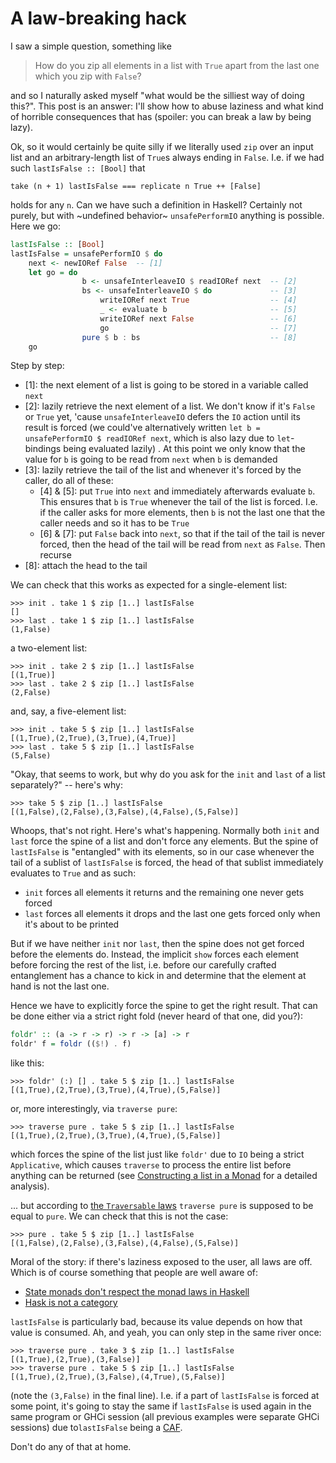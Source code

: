 # A law-breaking hack

I saw a simple question, something like

> How do you zip all elements in a list with `True` apart from the last one which you zip with `False`?

and so I naturally asked myself "what would be the silliest way of doing this?". This post is an answer: I'll show how to abuse laziness and what kind of horrible consequences that has (spoiler: you can break a law by being lazy).

Ok, so it would certainly be quite silly if we literally used `zip` over an input list and an arbitrary-length list of `True`s always ending in `False`. I.e. if we had such `lastIsFalse :: [Bool]` that

```
take (n + 1) lastIsFalse === replicate n True ++ [False]
```

holds for any `n`. Can we have such a definition in Haskell? Certainly not purely, but with ~undefined behavior~ `unsafePerformIO` anything is possible. Here we go:

```haskell
lastIsFalse :: [Bool]
lastIsFalse = unsafePerformIO $ do
    next <- newIORef False  -- [1]
    let go = do
                b <- unsafeInterleaveIO $ readIORef next  -- [2]
                bs <- unsafeInterleaveIO $ do             -- [3]
                    writeIORef next True                  -- [4]
                    _ <- evaluate b                       -- [5]
                    writeIORef next False                 -- [6]
                    go                                    -- [7]
                pure $ b : bs                             -- [8]
    go
```

Step by step:

- [1]: the next element of a list is going to be stored in a variable called `next`
- [2]: lazily retrieve the next element of a list. We don't know if it's `False` or `True` yet, 'cause `unsafeInterleaveIO` defers the `IO` action until its result is forced (we could've alternatively written `let b = unsafePerformIO $ readIORef next`, which is also lazy due to `let`-bindings being evaluated lazily) . At this point we only know that the value for `b` is going to be read from `next` when `b` is demanded
- [3]: lazily retrieve the tail of the list and whenever it's forced by the caller, do all of these:
  * [4] & [5]: put `True` into `next` and immediately afterwards evaluate `b`. This ensures that `b` is `True` whenever the tail of the list is forced. I.e. if the caller asks for more elements, then `b` is not the last one that the caller needs and so it has to be `True`
  * [6] & [7]: put `False` back into `next`, so that if the tail of the tail is never forced, then the head of the tail will be read from `next` as `False`. Then recurse
- [8]: attach the head to the tail

We can check that this works as expected for a single-element list:

```
>>> init . take 1 $ zip [1..] lastIsFalse
[]
>>> last . take 1 $ zip [1..] lastIsFalse
(1,False)
```

a two-element list:

```
>>> init . take 2 $ zip [1..] lastIsFalse
[(1,True)]
>>> last . take 2 $ zip [1..] lastIsFalse
(2,False)
```

and, say, a five-element list:

```
>>> init . take 5 $ zip [1..] lastIsFalse
[(1,True),(2,True),(3,True),(4,True)]
>>> last . take 5 $ zip [1..] lastIsFalse
(5,False)
```

"Okay, that seems to work, but why do you ask for the `init` and `last` of a list separately?" -- here's why:

```
>>> take 5 $ zip [1..] lastIsFalse
[(1,False),(2,False),(3,False),(4,False),(5,False)]
```

Whoops, that's not right. Here's what's happening. Normally both `init` and `last` force the spine of a list and don't force any elements. But the spine of `lastIsFalse` is "entangled" with its elements, so in our case whenever the tail of a sublist of `lastIsFalse` is forced, the head of that sublist immediately evaluates to `True` and as such:

- `init` forces all elements it returns and the remaining one never gets forced
- `last` forces all elements it drops and the last one gets forced only when it's about to be printed

But if we have neither `init` nor `last`, then the spine does not get forced before the elements do. Instead, the implicit `show` forces each element before forcing the rest of the list, i.e. before our carefully crafted entanglement has a chance to kick in and determine that the element at hand is not the last one.

Hence we have to explicitly force the spine to get the right result. That can be done either via a strict right fold (never heard of that one, did you?):

```haskell
foldr' :: (a -> r -> r) -> r -> [a] -> r
foldr' f = foldr (($!) . f)
```

like this:

```
>>> foldr' (:) [] . take 5 $ zip [1..] lastIsFalse
[(1,True),(2,True),(3,True),(4,True),(5,False)]
```

or, more interestingly, via `traverse pure`:

```
>>> traverse pure . take 5 $ zip [1..] lastIsFalse
[(1,True),(2,True),(3,True),(4,True),(5,False)]
```

which forces the spine of the list just like `foldr'` due to `IO` being a strict `Applicative`, which causes `traverse` to process the entire list before anything can be returned (see [Constructing a list in a Monad](https://www.joachim-breitner.de/blog/620-Constructing_a_list_in_a_Monad) for a detailed analysis).

... but according to [the `Traversable` laws](https://en.wikibooks.org/wiki/Haskell/Traversable#The_Traversable_laws) `traverse pure` is supposed to be equal to `pure`. We can check that this is not the case:

```
>>> pure . take 5 $ zip [1..] lastIsFalse
[(1,False),(2,False),(3,False),(4,False),(5,False)]
```

Moral of the story: if there's laziness exposed to the user, all laws are off. Which is of course something that people are well aware of:

- [State monads don't respect the monad laws in Haskell](https://mail.haskell.org/pipermail/haskell/2002-May/009622.html)
- [Hask is not a category](http://math.andrej.com/2016/08/06/hask-is-not-a-category/)

`lastIsFalse` is particularly bad, because its value depends on how that value is consumed. Ah, and yeah, you can only step in the same river once:

```
>>> traverse pure . take 3 $ zip [1..] lastIsFalse
[(1,True),(2,True),(3,False)]
>>> traverse pure . take 5 $ zip [1..] lastIsFalse
[(1,True),(2,True),(3,False),(4,True),(5,False)]
```

(note the `(3,False)` in the final line). I.e. if a part of `lastIsFalse` is forced at some point, it's going to stay the same if `lastIsFalse` is used again in the same program or GHCi session (all previous examples were separate GHCi sessions) due to`lastIsFalse` being a [CAF](https://stackoverflow.com/questions/8330756/what-are-super-combinators-and-constant-applicative-forms).

Don't do any of that at home.
